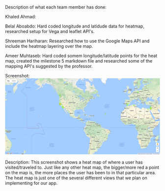 Description of what each team member has done:
  
  Khaled Ahmad: 
  
  Belal Aboabdo: Hard coded longitude and latidude data for heatmap, researched setup for Vega and leaflet API's. 
  
  Shreeman Hariharan: Researched how to use the Google Maps API and include the heatmap layering over the map.
  
  Ameer Muhtaseb: Hard coded somem longitude/latitude points for the heat map, created the milestone 5 markdown file and
  researched some of the mapping API's suggested by the professor.
  
Screenshot:
  ![alt tag](https://github.com/ameezus/cogs121/blob/master/application/heatmapscreenshot.PNG)

Description:
  This screenshot shows a heat map of where a user has visited/traveled to. Just like any other heat map, the bigger/more red
  a point on the map is, the more places the user has been to in that particular area. The heat map is just one of the several
  different views that we plan on implementing for our app.

